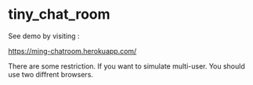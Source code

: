 # tiny_chat_room

See demo by visiting :

https://ming-chatroom.herokuapp.com/


There are some restriction. If you want to simulate multi-user. You should use two diffrent browsers.


